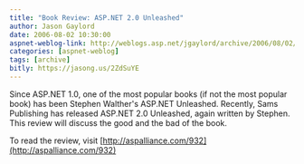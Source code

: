 ```yaml
---
title: "Book Review: ASP.NET 2.0 Unleashed"
author: Jason Gaylord
date: 2006-08-02 10:30:00
aspnet-weblog-link: http://weblogs.asp.net/jgaylord/archive/2006/08/02/Book-Review_3A00_-ASP.NET-2.0-Unleashed.aspx
categories: [aspnet-weblog]
tags: [archive]
bitly: https://jasong.us/2ZdSuYE
---
```


Since ASP.NET 1.0, one of the most popular books (if not the most popular book) has been Stephen Walther's ASP.NET Unleashed. Recently, Sams Publishing has released ASP.NET 2.0 Unleashed, again written by Stephen. This review will discuss the good and the bad of the book.

To read the review, visit [http://aspalliance.com/932](http://aspalliance.com/932)